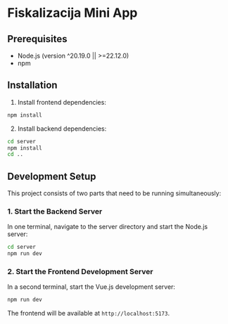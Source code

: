 # Fiskalizacija Mini App

## Prerequisites

- Node.js (version ^20.19.0 || >=22.12.0)
- npm

## Installation

1. Install frontend dependencies:
```sh
npm install
```

2. Install backend dependencies:
```sh
cd server
npm install
cd ..
```

## Development Setup

This project consists of two parts that need to be running simultaneously:

### 1. Start the Backend Server

In one terminal, navigate to the server directory and start the Node.js server:

```sh
cd server
npm run dev
```

### 2. Start the Frontend Development Server

In a second terminal, start the Vue.js development server:

```sh
npm run dev
```

The frontend will be available at `http://localhost:5173`.

